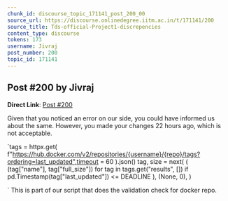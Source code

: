 ```yaml
---
chunk_id: discourse_topic_171141_post_200_00
source_url: https://discourse.onlinedegree.iitm.ac.in/t/171141/200
source_title: Tds-official-Project1-discrepencies
content_type: discourse
tokens: 173
username: Jivraj
post_number: 200
topic_id: 171141
---
```


## Post #200 by Jivraj

**Direct Link**: [Post #200](https://discourse.onlinedegree.iitm.ac.in/t/171141/200)

Given that you noticed an error on our side, you could have informed us about the same. However, you made your changes 22 hours ago, which is not acceptable.

`tags = httpx.get(
 f"https://hub.docker.com/v2/repositories/{username}/{repo}/tags?ordering=last_updated",timeout = 60
 ).json()
 tag, size = next(
 (
 (tag["name"], tag["full_size"])
 for tag in tags.get("results", [])
 if pd.Timestamp(tag["last_updated"]) &lt;= DEADLINE
 ),
 (None, 0),
 )

`
This is part of our script that does the validation check for docker repo.
